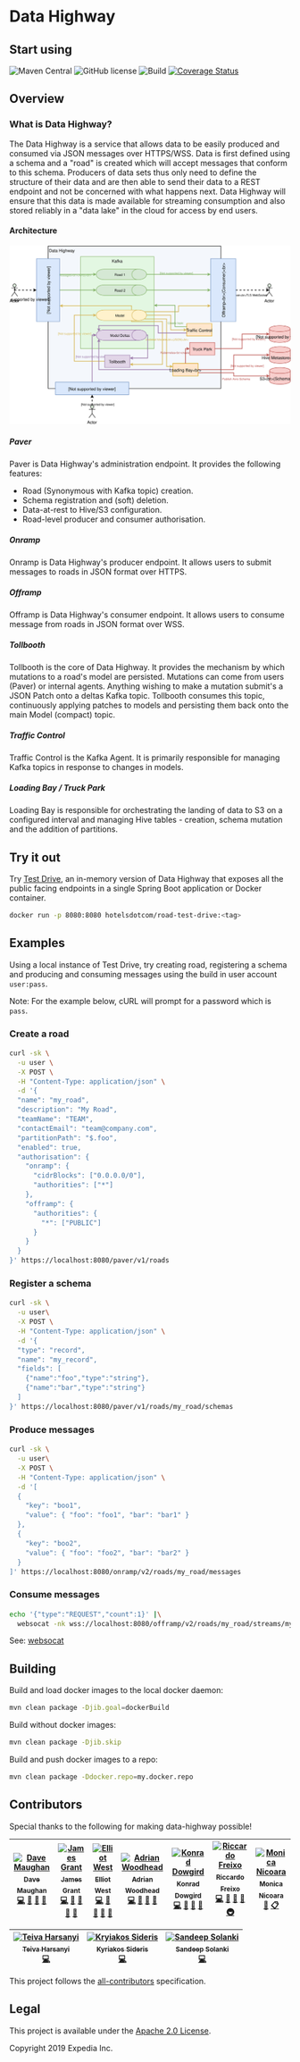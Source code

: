 # Data Highway

## Start using

![Maven Central](https://img.shields.io/maven-central/v/com.hotels.road/road-parent.svg)
![GitHub license](https://img.shields.io/github/license/HotelsDotCom/data-highway.svg)
![Build](https://travis-ci.org/HotelsDotCom/data-highway.svg?branch=master)
[![Coverage Status](https://coveralls.io/repos/github/HotelsDotCom/data-highway/badge.svg?branch=master)](https://coveralls.io/github/HotelsDotCom/data-highway?branch=master)

## Overview
### What is Data Highway?
The Data Highway is a service that allows data to be easily produced and consumed via JSON messages over HTTPS/WSS. Data is first defined using a schema and a "road" is created which will accept messages that conform to this schema. Producers of data sets thus only need to define the structure of their data and are then able to send their data to a REST endpoint and not be concerned with what happens next. Data Highway will ensure that this data is made available for streaming consumption and also stored reliably in a "data lake" in the cloud for access by end users.

#### Architecture
![Data Highway Architecture](data-highway-architecture.svg)

##### Paver
Paver is Data Highway's administration endpoint. It provides the following features:

* Road (Synonymous with Kafka topic) creation.
* Schema registration and (soft) deletion.
* Data-at-rest to Hive/S3 configuration.
* Road-level producer and consumer authorisation.

##### Onramp
Onramp is Data Highway's producer endpoint. It allows users to submit messages to roads in JSON format over HTTPS.

##### Offramp
Offramp is Data Highway's consumer endpoint. It allows users to consume message from roads in JSON format over  WSS.

##### Tollbooth
Tollbooth is the core of Data Highway. It provides the mechanism by which mutations to a road's model are persisted. Mutations can come from users (Paver) or internal agents. Anything wishing to make a mutation submit's a JSON Patch onto a deltas Kafka topic. Tollbooth consumes this topic, continuously applying patches to models and persisting them back onto the main Model (compact) topic.

##### Traffic Control
Traffic Control is the Kafka Agent. It is primarily responsible for managing Kafka topics in response to changes in models.

##### Loading Bay / Truck Park
Loading Bay is responsible for orchestrating the landing of data to S3 on a configured interval and managing Hive tables - creation, schema mutation and the addition of partitions.

## Try it out

Try [Test Drive](https://hub.docker.com/r/hotelsdotcom/road-test-drive/tags), an in-memory version of Data Highway that exposes all the public facing endpoints in a single Spring Boot application or Docker container.

```bash
docker run -p 8080:8080 hotelsdotcom/road-test-drive:<tag>
```

## Examples
Using a local instance of Test Drive, try creating road, registering a schema and producing and consuming messages using the build in user account `user:pass`.

Note: For the example below, cURL will prompt for a password which is `pass`.

### Create a road

```bash
curl -sk \
  -u user \
  -X POST \
  -H "Content-Type: application/json" \
  -d '{
  "name": "my_road", 
  "description": "My Road",
  "teamName": "TEAM", 
  "contactEmail": "team@company.com",
  "partitionPath": "$.foo",
  "enabled": true,
  "authorisation": {
    "onramp": {
      "cidrBlocks": ["0.0.0.0/0"],
      "authorities": ["*"]
    },
    "offramp": {
      "authorities": {
        "*": ["PUBLIC"]
      }
    }
  }
}' https://localhost:8080/paver/v1/roads
```

### Register a schema

```bash
curl -sk \
  -u user\
  -X POST \
  -H "Content-Type: application/json" \
  -d '{
  "type": "record",
  "name": "my_record",
  "fields": [
    {"name":"foo","type":"string"},
    {"name":"bar","type":"string"}
  ]
}' https://localhost:8080/paver/v1/roads/my_road/schemas
```

### Produce messages

```bash
curl -sk \
  -u user\
  -X POST \
  -H "Content-Type: application/json" \
  -d '[
  {
    "key": "boo1",
    "value": { "foo": "foo1", "bar": "bar1" }
  },
  {
    "key": "boo2",
    "value": { "foo": "foo2", "bar": "bar2" }
  }
]' https://localhost:8080/onramp/v2/roads/my_road/messages
```

### Consume messages

```bash
echo '{"type":"REQUEST","count":1}' |\
  websocat -nk wss://localhost:8080/offramp/v2/roads/my_road/streams/my_stream/messages?defaultOffset=EARLIEST
```

See: [websocat](https://github.com/vi/websocat)

## Building
Build and load docker images to the local docker daemon:

```bash
mvn clean package -Djib.goal=dockerBuild
```

Build without docker images:

```bash
mvn clean package -Djib.skip
```

Build and push docker images to a repo:

```bash
mvn clean package -Ddocker.repo=my.docker.repo
```

## Contributors
Special thanks to the following for making data-highway possible!

<!-- ALL-CONTRIBUTORS-LIST:START - Do not remove or modify this section -->
<!-- prettier-ignore -->
| [<img src="https://avatars.githubusercontent.com/nahguam?s=100" width="100" alt="Dave Maughan" /><br /><sub><b>Dave Maughan</b></sub>](https://github.com/nahguam)<br />[💻](https://github.com/HotelsDotCom/data-highway/commits?author=nahguam "Code") [🎨](#design "Design") [👀](#review "Reviewed Pull Requests") [📖](#documentation "Documentation") | [<img src="https://avatars.githubusercontent.com/noddy76?s=100" width="100" alt="James Grant" /><br /><sub><b>James Grant</b></sub>](https://github.com/noddy76)<br />[💻](https://github.com/HotelsDotCom/data-highway/commits?author=noddy76 "Code") [🎨](#design "Design") [👀](#review "Reviewed Pull Requests") [📖](#documentation "Documentation") [📢](#talks "Talks") | [<img src="https://avatars.githubusercontent.com/teabot?s=100" width="100" alt="Elliot West" /><br /><sub><b>Elliot West</b></sub>](https://github.com/teabot)<br />[💻](https://github.com/HotelsDotCom/data-highway/commits?author=teabot "Code") [🎨](#design "Design") [👀](#review "Reviewed Pull Requests") [📖](#documentation "Documentation") [📢](#talks "Talks") | [<img src="https://avatars.githubusercontent.com/massdosage?s=100" width="100" alt="Adrian Woodhead" /><br /><sub><b>Adrian Woodhead</b></sub>](https://github.com/massdosage)<br />[💻](https://github.com/HotelsDotCom/data-highway/commits?author=massdosage "Code") [🎨](#design "Design") [👀](#review "Reviewed Pull Requests") [📖](#documentation "Documentation") | [<img src="https://avatars.githubusercontent.com/konrad7d?s=100" width="100" alt="Konrad Dowgird" /><br /><sub><b>Konrad Dowgird</b></sub>](https://github.com/konrad7d)<br />[💻](https://github.com/HotelsDotCom/data-highway/commits?author=konrad7d "Code") [🎨](#design "Design") [👀](#review "Reviewed Pull Requests") [📖](#documentation "Documentation")  | [<img src="https://avatars.githubusercontent.com/riccardofreixo?s=100" width="100" alt="Riccardo Freixo" /><br /><sub><b>Riccardo Freixo</b></sub>](https://github.com/riccardofreixo)<br />[💻](https://github.com/HotelsDotCom/data-highway/commits?author=riccardofreixo "Code") [🎨](#design "Design") [👀](#review "Reviewed Pull Requests") [📖](#documentation "Documentation") [🚇](#infrastructure "Infrastructure") | [<img src="https://avatars.githubusercontent.com/MonicaacinoM?s=100" width="100" alt="Monica Nicoara" /><br /><sub><b>Monica Nicoara</b></sub>](https://github.com/MonicaacinoM)<br />[🤔](#planning "Planning") [📋](#events "Events") |
| :---: | :---: | :---: | :---: | :---: | :---: | :---: |

| [<img src="https://avatars.githubusercontent.com/teivah?s=100" width="100" alt="Teiva Harsanyi" /><br /><sub><b>Teiva Harsanyi</b></sub>](https://github.com/teivah)<br />[💻](https://github.com/HotelsDotCom/data-highway/commits?author=teivah "Code") | [<img src="https://avatars.githubusercontent.com/kyrsideris?s=100" width="100" alt="Kryiakos Sideris" /><br /><sub><b>Kyriakos Sideris</b></sub>](https://github.com/kyrsideris)<br />[💻](https://github.com/HotelsDotCom/data-highway/commits?author=kyrsideris "Code") | [<img src="https://avatars.githubusercontent.com/SandeepSolanki?s=100" width="100" alt="Sandeep Solanki" /><br /><sub><b>Sandeep Solanki</b></sub>](https://github.com/SandeepSolanki)<br />[💻](https://github.com/HotelsDotCom/data-highway/commits?author=SandeepSolanki "Code") |
| :---: | :---: | :---: |
<!-- ALL-CONTRIBUTORS-LIST:END -->

This project follows the [all-contributors](https://github.com/kentcdodds/all-contributors) specification.

## Legal
This project is available under the [Apache 2.0 License](http://www.apache.org/licenses/LICENSE-2.0.html).

Copyright 2019 Expedia Inc.
